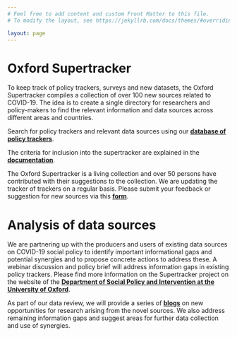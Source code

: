 ```yaml
---
# Feel free to add content and custom Front Matter to this file.
# To modify the layout, see https://jekyllrb.com/docs/themes/#overriding-theme-defaults

layout: page
---
```


# Oxford Supertracker

To keep track of policy trackers, surveys and new datasets, the Oxford Supertracker compiles a collection of over 100 new sources related to COVID-19. The idea is to create a single directory for researchers and policy-makers to find the relevant information and data sources across different areas and countries.

Search for policy trackers and relevant data sources using our **[database of policy trackers](data/)**.

The criteria for inclusion into the supertracker are explained in the **[documentation](documentation/)**.

The Oxford Supertracker is a living collection and over 50 persons have contributed with their suggestions to the collection. We are updating the tracker of trackers on a regular basis. Please submit your feedback or suggestion for new sources via this **[form](submit-a-tracker/)**.

# Analysis of data sources

We are partnering up with the producers and users of existing data sources on COVID-19 social policy to identify important informational gaps and potential synergies and to propose concrete actions to address these. A webinar discussion and policy brief will address information gaps in existing policy trackers. Please find more information on the Supertracker project on the website of the **[Department of Social Policy and Intervention at the University of Oxford][DSPI]**.

As part of our data review, we will provide a series of **[blogs](blogs/)** on new opportunities for research arising from the novel sources. We also address remaining information gaps and suggest areas for further data collection and use of synergies.

[DSPI]: https://www.spi.ox.ac.uk/policy-super-tracker